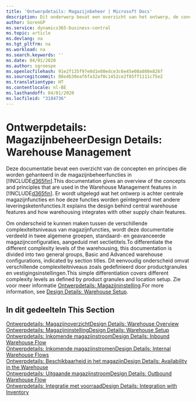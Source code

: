 ```yaml
---
title: 'Ontwerpdetails: Magazijnbeheer | Microsoft Docs'
description: Dit onderwerp bevat een overzicht van het ontwerp, de concepten en principes achter de magazijnbeheerfuncties in Business Central.
author: SorenGP
ms.service: dynamics365-business-central
ms.topic: article
ms.devlang: na
ms.tgt_pltfrm: na
ms.workload: na
ms.search.keywords: ''
ms.date: 04/01/2020
ms.author: sgroespe
ms.openlocfilehash: 91e2f135f97e8d1e80edce3c6e45e08a080e826f
ms.sourcegitcommit: 88e4b30eaf6fa32af0c1452ce2f85ff1111c75e2
ms.translationtype: HT
ms.contentlocale: nl-BE
ms.lasthandoff: 04/01/2020
ms.locfileid: "3184736"
---
```

# <a name="design-details-warehouse-management"></a><span data-ttu-id="a5e06-103">Ontwerpdetails: Magazijnbeheer</span><span class="sxs-lookup"><span data-stu-id="a5e06-103">Design Details: Warehouse Management</span></span>
<span data-ttu-id="a5e06-104">Deze documentatie bevat een overzicht van de concepten en principes die worden gehanteerd in de magazijnbeheerfuncties in [!INCLUDE[d365fin](includes/d365fin_md.md)].</span><span class="sxs-lookup"><span data-stu-id="a5e06-104">This documentation gives an overview of the concepts and principles that are used in the Warehouse Management features in [!INCLUDE[d365fin](includes/d365fin_md.md)].</span></span> <span data-ttu-id="a5e06-105">Er wordt uitgelegd wat het ontwerp is achter centrale magazijnfuncties en hoe deze functies worden geïntegreerd met andere leveringsketenfuncties.</span><span class="sxs-lookup"><span data-stu-id="a5e06-105">It explains the design behind central warehouse features and how warehousing integrates with other supply chain features.</span></span>  

<span data-ttu-id="a5e06-106">Om onderscheid te kunnen maken tussen de verschillende complexiteitsniveaus van magazijnfuncties, wordt deze documentatie verdeeld in twee algemene groepen, standaard- en geavanceerde magazijnconfiguraties, aangeduid met sectietitels.</span><span class="sxs-lookup"><span data-stu-id="a5e06-106">To differentiate the different complexity levels of the warehousing, this documentation is divided into two general groups, Basic and Advanced warehouse configurations, indicated by section titles.</span></span> <span data-ttu-id="a5e06-107">Dit eenvoudig onderscheid omvat verschillende complexiteitniveaus zoals gedefinieerd door productgranules en vestigingsinstellingen.</span><span class="sxs-lookup"><span data-stu-id="a5e06-107">This simple differentiation covers different complexity levels as defined by product granules and location setup.</span></span> <span data-ttu-id="a5e06-108">Zie voor meer informatie [Ontwerpdetails: Magazijninstelling](design-details-warehouse-setup.md).</span><span class="sxs-lookup"><span data-stu-id="a5e06-108">For more information, see [Design Details: Warehouse Setup](design-details-warehouse-setup.md).</span></span>  

## <a name="in-this-section"></a><span data-ttu-id="a5e06-109">In dit gedeelte</span><span class="sxs-lookup"><span data-stu-id="a5e06-109">In This Section</span></span>  
[<span data-ttu-id="a5e06-110">Ontwerpdetails: Magazijnoverzicht</span><span class="sxs-lookup"><span data-stu-id="a5e06-110">Design Details: Warehouse Overview</span></span>](design-details-warehouse-overview.md)  
[<span data-ttu-id="a5e06-111">Ontwerpdetails: Magazijninstelling</span><span class="sxs-lookup"><span data-stu-id="a5e06-111">Design Details: Warehouse Setup</span></span>](design-details-warehouse-setup.md)  
[<span data-ttu-id="a5e06-112">Ontwerpdetails: Inkomende magazijnstroom</span><span class="sxs-lookup"><span data-stu-id="a5e06-112">Design Details: Inbound Warehouse Flow</span></span>](design-details-inbound-warehouse-flow.md)  
[<span data-ttu-id="a5e06-113">Ontwerpdetails: Inkomende magazijnstromen</span><span class="sxs-lookup"><span data-stu-id="a5e06-113">Design Details: Internal Warehouse Flows</span></span>](design-details-internal-warehouse-flows.md)  
[<span data-ttu-id="a5e06-114">Ontwerpdetails: Beschikbaarheid in het magazijn</span><span class="sxs-lookup"><span data-stu-id="a5e06-114">Design Details: Availability in the Warehouse</span></span>](design-details-availability-in-the-warehouse.md)  
[<span data-ttu-id="a5e06-115">Ontwerpdetails: Uitgaande magazijnstroom</span><span class="sxs-lookup"><span data-stu-id="a5e06-115">Design Details: Outbound Warehouse Flow</span></span>](design-details-outbound-warehouse-flow.md)  
[<span data-ttu-id="a5e06-116">Ontwerpdetails: Integratie met voorraad</span><span class="sxs-lookup"><span data-stu-id="a5e06-116">Design Details: Integration with Inventory</span></span>](design-details-integration-with-inventory.md)
